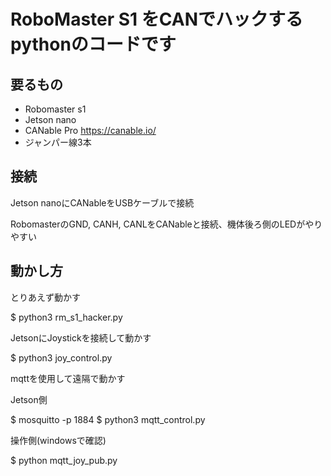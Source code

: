 # RoboMaster S1 をCANでハックするpythonのコードです

## 要るもの

- Robomaster s1
- Jetson nano
- CANable Pro https://canable.io/
- ジャンパー線3本

## 接続

Jetson nanoにCANableをUSBケーブルで接続

RobomasterのGND, CANH, CANLをCANableと接続、機体後ろ側のLEDがやりやすい

## 動かし方

とりあえず動かす

$ python3 rm_s1_hacker.py

JetsonにJoystickを接続して動かす

$ python3 joy_control.py

mqttを使用して遠隔で動かす

Jetson側

$ mosquitto -p 1884
$ python3 mqtt_control.py

操作側(windowsで確認)

$ python mqtt_joy_pub.py